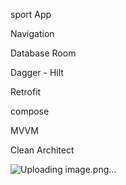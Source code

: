sport App

Navigation

Database Room

Dagger - Hilt

Retrofit

compose

MVVM

Clean Architect

![Uploading image.png…]()
